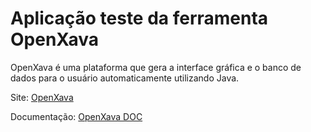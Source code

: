 # Aplicação teste da ferramenta OpenXava
 
OpenXava é uma plataforma que gera a interface gráfica e o banco de dados para o usuário automaticamente utilizando Java.

Site: [OpenXava](https://www.openxava.org)

Documentação: [OpenXava DOC](https://www.openxava.org/doc/)
